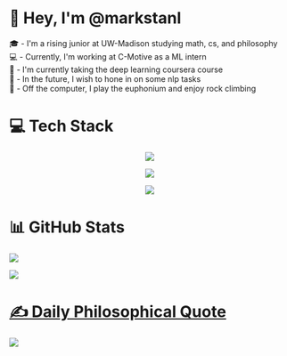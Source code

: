 # 👋 Hey, I'm @markstanl
🎓 - I'm a rising junior at UW-Madison studying math, cs, and philosophy  
💻 - Currently, I'm working at C-Motive as a ML intern  
🧠 - I'm currently taking the deep learning coursera course      
📆 - In the future, I wish to hone in on some nlp tasks  
📖 - Off the computer, I play the euphonium and enjoy rock climbing

# 💻 Tech Stack
<p align="center">
  <a href="https://github.com/syvixor/skills-icons">
    <img src="https://skills.syvixor.com/api/icons?i=reactjs,vite,nextjs,expressjs,typescript,tailwindcss,threejs,docker" />
  </a>
</p>
<p align="center">
  <a href="https://github.com/syvixor/skills-icons">
      <img src="https://skills.syvixor.com/api/icons?i=python,pytorch,anaconda,tensorflow,huggingface" />
  </a>
</p>
<p align="center">
  <a href="https://github.com/syvixor/skills-icons">
      <img src="https://skills.syvixor.com/api/icons?i=java,c,cpp,latex" />
  </a>
</p>

# 📊 GitHub Stats  
![](https://github-readme-stats-seven-rust-69.vercel.app/api?username=markstanl&theme=tokyonight&hide_border=false&include_all_commits=false&count_private=false&hide=contribs&show_icons=true)<br/>
<!-- ![](https://github-readme-streak-stats.herokuapp.com/?user=markstanl&theme=tokyonight&hide_border=false)<br/> -->
![](https://github-readme-stats-seven-rust-69.vercel.app/api/top-langs/?username=markstanl&theme=tokyonight&hide_border=false&include_all_commits=false&count_private=false&layout=compact)
  
# [✍️ Daily Philosophical Quote](https://github.com/markstanl/Philosophical-Quotes-API)

![](https://github-readme-philosophical-quotes.vercel.app/api/generate-image?theme=tokyonight&daily-quote=true&daily-seed=18)

<!-- Generated by the Philosophical Quotes API https://github.com/markstanl/Philosophical-Quotes-API/blob/main/README.md -->

<!-- Proudly created with GPRM ( https://gprm.itsvg.in ) -->
